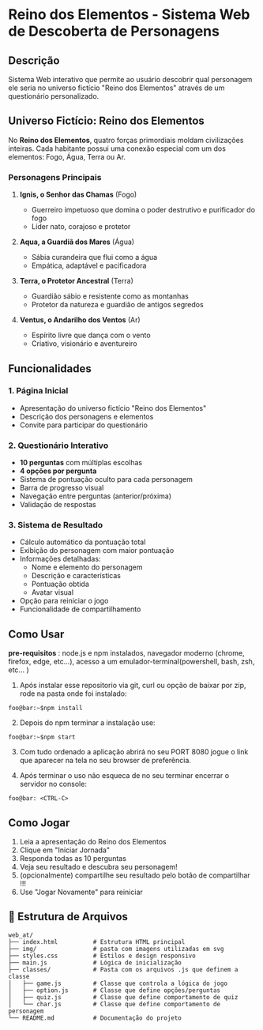 # Reino dos Elementos - Sistema Web de Descoberta de Personagens

##  Descrição

Sistema Web interativo que permite ao usuário descobrir qual personagem ele seria no universo fictício "Reino dos Elementos" através de um questionário personalizado.

##  Universo Fictício: Reino dos Elementos

No **Reino dos Elementos**, quatro forças primordiais moldam civilizações inteiras. Cada habitante possui uma conexão especial com um dos elementos: Fogo, Água, Terra ou Ar.

###  Personagens Principais

1. **Ignis, o Senhor das Chamas** (Fogo)
   - Guerreiro impetuoso que domina o poder destrutivo e purificador do fogo
   - Líder nato, corajoso e protetor

2. **Aqua, a Guardiã dos Mares** (Água) 
   - Sábia curandeira que flui como a água
   - Empática, adaptável e pacificadora

3. **Terra, o Protetor Ancestral** (Terra)
   - Guardião sábio e resistente como as montanhas
   - Protetor da natureza e guardião de antigos segredos

4. **Ventus, o Andarilho dos Ventos** (Ar)
   - Espírito livre que dança com o vento
   - Criativo, visionário e aventureiro

##  Funcionalidades

### 1. Página Inicial
- Apresentação do universo fictício "Reino dos Elementos"
- Descrição dos personagens e elementos
- Convite para participar do questionário

### 2. Questionário Interativo
- **10 perguntas** com múltiplas escolhas
- **4 opções por pergunta** 
- Sistema de pontuação oculto para cada personagem
- Barra de progresso visual
- Navegação entre perguntas (anterior/próxima)
- Validação de respostas

### 3. Sistema de Resultado
- Cálculo automático da pontuação total
- Exibição do personagem com maior pontuação
- Informações detalhadas:
  - Nome e elemento do personagem
  - Descrição e características
  - Pontuação obtida
  - Avatar visual
- Opção para reiniciar o jogo
- Funcionalidade de compartilhamento



##  Como Usar
**pre-requisitos** : node.js e npm instalados, navegador moderno (chrome, firefox, edge, etc...), acesso a um emulador-terminal(powershell, bash, zsh, etc... )
1. Após instalar esse repositorio via git, curl ou opção de baixar por zip, rode na pasta onde foi instalado:

```console
foo@bar:~$npm install  
```
2. Depois do npm terminar a instalação use: 

```console
foo@bar:~$npm start  
```
3. Com tudo ordenado a aplicação abrirá no seu PORT 8080 jogue o link que aparecer na tela no seu browser de preferência.

4. Após terminar o uso não esqueca de no seu terminar encerrar o servidor no console: 

```console
foo@bar: <CTRL-C>  
```
## Como Jogar
1. Leia a apresentação do Reino dos Elementos
2. Clique em "Iniciar Jornada" 
3. Responda todas as 10 perguntas
4. Veja seu resultado e descubra seu personagem!
5. (opcionalmente) compartilhe seu resultado pelo botão de compartilhar !!!
6. Use "Jogar Novamente" para reiniciar



## 📂 Estrutura de Arquivos

```
web_at/
├── index.html          # Estrutura HTML principal
├── img/                # pasta com imagens utilizadas em svg 
├── styles.css          # Estilos e design responsivo  
├── main.js             # Lógica de inicialização 
├── classes/            # Pasta com os arquivos .js que definem a classe 
│   ├── game.js         # Classe que controla a lógica do jogo
│   ├── option.js       # Classe que define opções/perguntas
│   ├── quiz.js         # Classe que define comportamento de quiz
│   └── char.js         # Classe que define comportamento de personagem 
└── README.md           # Documentação do projeto
```

